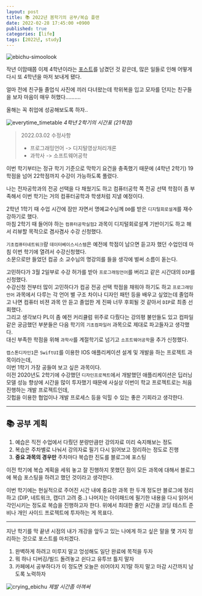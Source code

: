 ```yaml
---
layout: post
title: 📚 2022년 봄학기의 공부/복습 플랜
date: 2022-02-28 17:45:00 +0900
published: true
categories: [life]
tags: [2022년, study]
---
```


![ebichu-simoolook](https://user-images.githubusercontent.com/6462456/155952229-3a9a61b6-7199-49fb-8b80-1f80d2a2d5a5.gif)

작년 이맘때쯤 이제 4학년이라는 [포스트](https://poodlepoodle.github.io/posts/study-plan-spring-2021/)를 남겼던 것 같은데,
많은 일들로 인해 어떻게 다시 또 4학년을 마저 보내게 됐다.  

얼마 전에 친구들 졸업식 사진에 끼러 다녀왔는데
학위복을 입고 모자를 던지는 친구들을 보자 마음이 매우 허했다..........

올해는 꼭 취업에 성공해보도록 하자..

![everytime_timetable](https://user-images.githubusercontent.com/6462456/156304255-39078578-922c-44b5-8e5a-d177af5caa9d.png)
_4학년 2학기의 시간표 (21학점)_

> 2022.03.02 수정사항
> + 프로그래밍언어 -> 디지털영상처리개론
> + 과학사 -> 소프트웨어공학

이번 학기부터는 정규 학기 기준으로 막학기 요건을 충족했기 때문에 (4학년 2학기)
19학점을 넘어 22학점까지 수강이 가능하도록 풀렸다.  

나는 전자공학과의 전공 선택을 다 채웠기도 하고
컴퓨터공학 쪽 전공 선택 학점이 좀 부족해서 이번 학기는 거의 컴퓨터공학과 학생처럼 지낼 예정이다.  

2학년 1학기 때 수업 시간에 잠만 자면서 명예교수님께 `D0`를 받은
`디지털회로설계`를 재수강하기로 했다.  
마침 2학기 때 들어야 하는 `컴퓨터공학실험2` 과목이 디지털회로설계 기반이기도 하고 해서
리뷰할 목적으로 겸사겸사 수강 신청했다.  

`기초컴퓨터네트워크`랑 `데이터베이스시스템`은 예전에 학점이 남으면 듣고자 했던 수업인데
마침 이번 학기에 열려서 수강신청했다.  
소문으로만 들었던 컴공 소 교수님의 명강의를 들을 생각에 벌써 소름이 돋는다.  

고민하다가 3월 2일부로 수강 허가를 받아 `프로그래밍언어`를 버리고 같은 시간대의 `DIP`를 신청했다.  
수강신청 전부터 많이 고민하다가 컴공 전공 선택 학점을 채워야 하기도 하고
`프로그래밍언어` 과목에서 다루는 각 언어 별 구조 차이나 디자인 패턴 등을 배우고 싶었는데
졸업하고 나면 컴퓨터 비젼 과목 안 듣고 졸업한 게 진짜 너무 후회될 것 같아서 `DIP`로 최종 선회했다.  
그리고 생각보다 PL이 좀 예전 커리큘럼 위주로 다뤘다는 강의평 불만들도 있고
컴파일 같은 궁금했던 부분들은 다음 학기의 `기초컴파일러` 과목으로 제대로 파고들자고 생각했다.  
대신 부족한 학점을 위해 `과학사`를 계절학기로 넘기고 `소프트웨어공학`을 추가 신청했다.  

`캡스톤디자인1`은 `SwiftUI`를 이용한 IOS 애플리케이션 설계 및 개발을 하는 프로젝트 과목이라는데,  
이번 1학기 가장 공들여 보고 싶은 과목이다.  
이전 2020년도 2학기에 수강했던 `디자인프로젝트`에서 개발했던 애플리케이션은
딥러닝 모델 성능 향상에 시간을 많이 투자했기 때문에
사실상 이번이 학교 프로젝트로는 처음 진행하는 개발 프로젝트인데,  
깃헙을 이용한 협업이나 개발 프로세스 등을 익힐 수 있는 좋은 기회라고 생각한다.

---

## 📚 공부 계획

1. 예습은 직전 수업에서 다뤘던 분량만큼만 강의자료 미리 숙지해보는 정도
2. 복습은 주차별로 나눠서 강의자료 필기 다시 읽어보고 정리하는 정도로 진행 
3. **중요 과목의 경우만** 주차마다 복습한 진도를 블로그에 포스팅

이전 학기에 복습 계획을 세워 놓고 잘 진행하지 못했던 점이
모든 과목에 대해서 블로그에 복습 포스팅을 하려고 했던 것이라고 생각한다.  

이번 학기에는 현실적으로 주어진 시간 내에 중요한 과목 한 두개 정도만 블로그에 정리하고 (DIP, 네트워크, 캡디1 고려 중..)
나머지는 아이패드에 필기한 내용을 다시 읽어서 각인시키는 정도로 복습을 진행하고자 한다.
위에서 최대한 줄인 시간을 코딩 테스트 준비나 개인 사이드 프로젝트에 투자하는 게 목표다.

---

지난 학기를 막 끝낸 시점의 내가 개강을 앞두고 있는 나에게
하고 싶은 말을 몇 가지 정리하는 것으로 포스트를 마치겠다.

1. 완벽하게 하려고 미루지 말고 엉성해도 일단 완료에 목적을 두자
2. 뭐 하나 디버깅/빌드 돌려놓고 쉰다고 유투브 틀지 말자
3. 카페에서 공부하다가 이 정도면 오늘은 쉬어야지 지1랄 하지 말고 마감 시간까지 남도록 노력하자

![crying_ebichu](https://user-images.githubusercontent.com/6462456/155956524-67fe6562-acb2-4083-a393-93b53af78484.gif)
_제발 시간좀 아껴써_